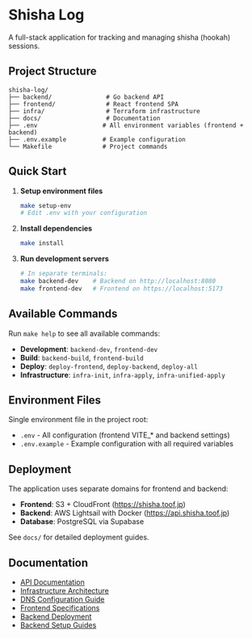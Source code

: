 # Shisha Log

A full-stack application for tracking and managing shisha (hookah) sessions.

## Project Structure

```
shisha-log/
├── backend/               # Go backend API
├── frontend/              # React frontend SPA
├── infra/                 # Terraform infrastructure
├── docs/                  # Documentation
├── .env                  # All environment variables (frontend + backend)
├── .env.example          # Example configuration
└── Makefile              # Project commands
```

## Quick Start

1. **Setup environment files**
   ```bash
   make setup-env
   # Edit .env with your configuration
   ```

2. **Install dependencies**
   ```bash
   make install
   ```

3. **Run development servers**
   ```bash
   # In separate terminals:
   make backend-dev    # Backend on http://localhost:8080
   make frontend-dev   # Frontend on https://localhost:5173
   ```

## Available Commands

Run `make help` to see all available commands:

- **Development**: `backend-dev`, `frontend-dev`
- **Build**: `backend-build`, `frontend-build`
- **Deploy**: `deploy-frontend`, `deploy-backend`, `deploy-all`
- **Infrastructure**: `infra-init`, `infra-apply`, `infra-unified-apply`

## Environment Files

Single environment file in the project root:
- `.env` - All configuration (frontend VITE_* and backend settings)
- `.env.example` - Example configuration with all required variables

## Deployment

The application uses separate domains for frontend and backend:
- **Frontend**: S3 + CloudFront (https://shisha.toof.jp)
- **Backend**: AWS Lightsail with Docker (https://api.shisha.toof.jp)
- **Database**: PostgreSQL via Supabase

See `docs/` for detailed deployment guides.

## Documentation

- [API Documentation](API.md)
- [Infrastructure Architecture](docs/INFRASTRUCTURE.md)
- [DNS Configuration Guide](docs/DNS_CONFIGURATION_GUIDE.md)
- [Frontend Specifications](frontend/docs/SPECS.md)
- [Backend Deployment](docs/backend/DEPLOYMENT.md)
- [Backend Setup Guides](docs/backend/)